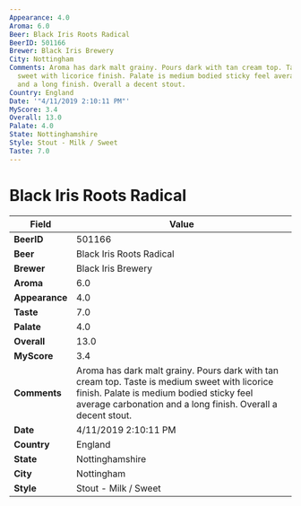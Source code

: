 ```yaml
---
Appearance: 4.0
Aroma: 6.0
Beer: Black Iris Roots Radical
BeerID: 501166
Brewer: Black Iris Brewery
City: Nottingham
Comments: Aroma has dark malt grainy. Pours dark with tan cream top. Taste is medium
  sweet with licorice finish. Palate is medium bodied sticky feel average carbonation
  and a long finish. Overall a decent stout.
Country: England
Date: '"4/11/2019 2:10:11 PM"'
MyScore: 3.4
Overall: 13.0
Palate: 4.0
State: Nottinghamshire
Style: Stout - Milk / Sweet
Taste: 7.0
---
```


# Black Iris Roots Radical

| Field         | Value |
|---------------|-------|
| **BeerID** | 501166 |
| **Beer** | Black Iris Roots Radical |
| **Brewer** | Black Iris Brewery |
| **Aroma** | 6.0 |
| **Appearance** | 4.0 |
| **Taste** | 7.0 |
| **Palate** | 4.0 |
| **Overall** | 13.0 |
| **MyScore** | 3.4 |
| **Comments** | Aroma has dark malt grainy. Pours dark with tan cream top. Taste is medium sweet with licorice finish. Palate is medium bodied sticky feel average carbonation and a long finish. Overall a decent stout. |
| **Date** | 4/11/2019 2:10:11 PM |
| **Country** | England |
| **State** | Nottinghamshire |
| **City** | Nottingham |
| **Style** | Stout - Milk / Sweet |
